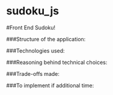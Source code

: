 sudoku_js
=========
#Front End Sudoku!

###Structure of the application:

###Technologies used:

###Reasoning behind technical choices:

###Trade-offs made:

###To implement if additional time:
